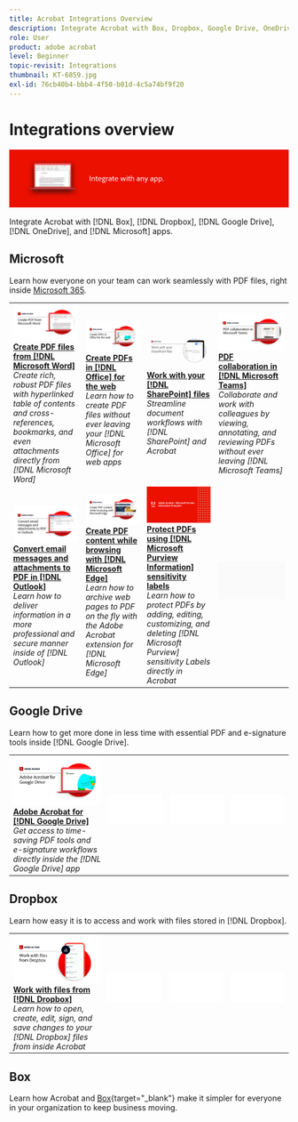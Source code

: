 ```yaml
---
title: Acrobat Integrations Overview
description: Integrate Acrobat with Box, Dropbox, Google Drive, OneDrive, and Microsoft apps
role: User
product: adobe acrobat
level: Beginner
topic-revisit: Integrations
thumbnail: KT-6859.jpg
exl-id: 76cb40b4-bbb4-4f50-b01d-4c5a74bf9f20
---
```

# Integrations overview

![Acrobat Integrate Image](../assets/Hero-Integrate.png)

Integrate Acrobat with [!DNL Box], [!DNL Dropbox], [!DNL Google Drive], [!DNL OneDrive], and [!DNL Microsoft] apps.

## Microsoft

Learn how everyone on your team can work seamlessly with PDF files, right inside [Microsoft 365](https://www.adobe.com/documentcloud/integrations/microsoft-office-365.html).

<table style="table-layout:fixed">
<tr>
  <td>
    <a href="createfromword.md">
      <img alt="Create PDF files from Microsoft Word" src="../assets/CreateWord.png" />
    </a>
    <div>
    <a href="createfromword.md"><strong>Create PDF files from [!DNL Microsoft Word]</strong></a>
    </div>
    <em>Create rich, robust PDF files with hyperlinked table of contents and cross-references, bookmarks, and even attachments directly from [!DNL Microsoft Word]</em>
    <br>
  </td>
  <td>
    <a href="createofficeweb.md">
      <img alt="Create PDFs in [!DNL Office] for the web" src="../assets/Officeweb_1280.png" />
    </a>
    <div>
    <a href="createofficeweb.md"><strong>Create PDFs in [!DNL Office] for the web</strong></a>
    </div>
    <em>Learn how to create PDF files without ever leaving your [!DNL Microsoft Office] for web apps</em>
    <br>
  </td> 
  <td>
    <a href="acrobatandsp.md">
      <img alt="Work with your [!DNL SharePoint] files" src="../assets/SharePoint.png" />
    </a>
    <div>
    <a href="acrobatandsp.md"><strong>Work with your [!DNL SharePoint] files</strong></a>
    </div>
    <em>Streamline document workflows with [!DNL SharePoint] and Acrobat</em>
    <br>
  </td>
  <td>
    <a href="acrobatandteams.md">
      <img alt="PDF collaboration in [!DNL Microsoft Teams]" src="../assets/MicrosoftTeams.png" />
    </a>
    <div>
    <a href="acrobatandteams.md"><strong>PDF collaboration in [!DNL Microsoft Teams]</strong></a>
    </div>
    <em>Collaborate and work with colleagues by viewing, annotating, and reviewing PDFs without ever leaving [!DNL Microsoft Teams]</em>
    <br>
  </td>
</tr>
<tr>
  <td>
    <a href="outlook.md">
      <img alt="Convert email messages and attachments to PDF in Outlook" src="../assets/Outlook.jpg" />
    </a>
    <div>
    <a href="outlook.md"><strong>Convert email messages and attachments to PDF in [!DNL Outlook]</strong></a>
    </div>
    <em>Learn how to deliver information in a more professional and secure manner inside of [!DNL Outlook]</em>
    <br>
  </td>
  <td>
    <a href="edge.md">
      <img alt="Create PDF content while browsing with [!DNL Microsoft Edge]" src="../assets/Edge_1280.png" />
    </a>
    <div>
    <a href="edge.md"><strong>Create PDF content while browsing with [!DNL Microsoft Edge]</strong></a>
    </div>
    <em>Learn how to archive web pages to PDF on the fly with the Adobe Acrobat extension for [!DNL Microsoft Edge]</em>
    <br>
  </td>
  <td>
    <a href="microsoftsensitivitylabels.md">
      <img alt="Create PDF content while browsing with [!DNL Microsoft Edge]" src="../assets/Purview_1280.png" />
    </a>
    <div>
    <a href="microsoftsensitivitylabels.md"><strong>Protect PDFs using [!DNL Microsoft Purview Information] sensitivity labels</strong></a>
    </div>
    <em>Learn how to protect PDFs by adding, editing, customizing, and deleting [!DNL Microsoft Purview] sensitivity Labels directly in Acrobat</em>
    <br>
  </td>
  <td>
   <img alt="Spacer" src="../assets/Grayspacer.png" />
    <div>
    <br>
  </td>
</tr>
</table>

## Google Drive

Learn how to get more done in less time with essential PDF and e-signature tools inside [!DNL Google Drive].

<table style="table-layout:fixed">
<tr>
  <td>
    <a href="acrobatandgoogle.md">
      <img alt="Adobe Acrobat for Google Drive" src="../assets/acrobatgoogle.jpg" />
    </a>
    <div>
    <a href="acrobatandgoogle.md"><strong>Adobe Acrobat for [!DNL Google Drive]</strong></a>
    </div>
    <em>Get access to time-saving PDF tools and e-signature workflows directly inside the [!DNL Google Drive] app</em>
    <br>
  </td>
  <td>
   <img alt="Spacer" src="../assets/Whitespacer.png" />
    <div>
    <br>
  </td>
  <td>
   <img alt="Spacer" src="../assets/Whitespacer.png" />
    <div>
    <br>
  </td>
  <td>
   <img alt="Spacer" src="../assets/Whitespacer.png" />
    <div>
    <br>
  </td>
</tr>
</table>

## Dropbox 

Learn how easy it is to access and work with files stored in [!DNL Dropbox].

<table style="table-layout:fixed">
<tr>
  <td>
    <a href="acrobat-dropbox.md">
      <img alt="Work with files from [!DNL Dropbox]" src="../assets/Dropbox.png" />
    </a>
    <div>
    <a href="acrobat-dropbox.md"><strong>Work with files from [!DNL Dropbox]</strong></a>
    </div>
    <em>Learn how to open, create, edit, sign, and save changes to your [!DNL Dropbox] files from inside Acrobat</em>
    <br>
  </td>
  <td>
   <img alt="Spacer" src="../assets/Whitespacer.png" />
    <div>
    <br>
  </td>
  <td>
   <img alt="Spacer" src="../assets/Whitespacer.png" />
    <div>
    <br>
  </td>
  <td>
   <img alt="Spacer" src="../assets/Whitespacer.png" />
    <div>
    <br>
  </td>
</tr>
</table>

## Box

Learn how Acrobat and [Box](https://www.adobe.com/documentcloud/integrations/box.html){target="_blank"} make it simpler for everyone in your organization to keep business moving.
